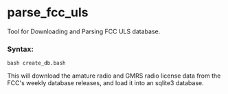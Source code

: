 # parse\_fcc\_uls

Tool for Downloading and Parsing FCC ULS database.

### Syntax:
```console
bash create_db.bash
```

This will download the amature radio and GMRS radio license data from the FCC's weekly database releases, and load it into an sqlite3 database. 

